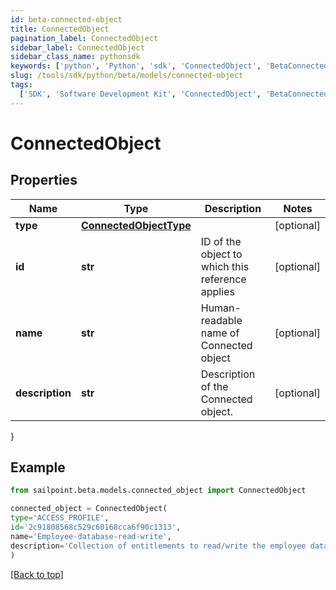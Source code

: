 ```yaml
---
id: beta-connected-object
title: ConnectedObject
pagination_label: ConnectedObject
sidebar_label: ConnectedObject
sidebar_class_name: pythonsdk
keywords: ['python', 'Python', 'sdk', 'ConnectedObject', 'BetaConnectedObject']
slug: /tools/sdk/python/beta/models/connected-object
tags:
  ['SDK', 'Software Development Kit', 'ConnectedObject', 'BetaConnectedObject']
---
```


# ConnectedObject

## Properties

| Name | Type | Description | Notes |
| --- | --- | --- | --- |
| **type** | [**ConnectedObjectType**](connected-object-type) |  | [optional] |
| **id** | **str** | ID of the object to which this reference applies | [optional] |
| **name** | **str** | Human-readable name of Connected object | [optional] |
| **description** | **str** | Description of the Connected object. | [optional] |

}

## Example

```python
from sailpoint.beta.models.connected_object import ConnectedObject

connected_object = ConnectedObject(
type='ACCESS_PROFILE',
id='2c91808568c529c60168cca6f90c1313',
name='Employee-database-read-write',
description='Collection of entitlements to read/write the employee database.'
)

```

[[Back to top]](#)
